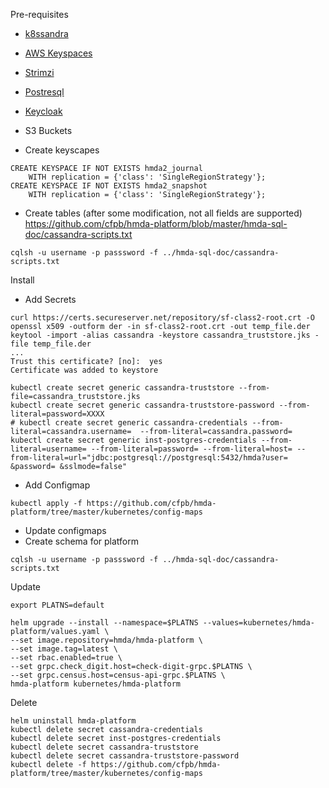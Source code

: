 Pre-requisites
- [k8ssandra](https://k8ssandra.io/)
- [AWS Keyspaces](https://docs.aws.amazon.com/keyspaces/latest/devguide/getting-started.ddl.html)
- [Strimzi](https://strimzi.io/)
- [Postresql](https://github.com/bitnami/charts/tree/main/bitnami/postgresql)
- [Keycloak](https://github.com/bitnami/charts/tree/main/bitnami/keycloak)   
- S3 Buckets

- Create keyscapes
```
CREATE KEYSPACE IF NOT EXISTS hmda2_journal
    WITH replication = {'class': 'SingleRegionStrategy'};
CREATE KEYSPACE IF NOT EXISTS hmda2_snapshot
    WITH replication = {'class': 'SingleRegionStrategy'};
```
- Create tables (after some modification, not all fields are supported)    
https://github.com/cfpb/hmda-platform/blob/master/hmda-sql-doc/cassandra-scripts.txt
```
cqlsh -u username -p passsword -f ../hmda-sql-doc/cassandra-scripts.txt
```

Install
- Add Secrets
```
curl https://certs.secureserver.net/repository/sf-class2-root.crt -O
openssl x509 -outform der -in sf-class2-root.crt -out temp_file.der
keytool -import -alias cassandra -keystore cassandra_truststore.jks -file temp_file.der
...
Trust this certificate? [no]:  yes
Certificate was added to keystore

kubectl create secret generic cassandra-truststore --from-file=cassandra_truststore.jks
kubectl create secret generic cassandra-truststore-password --from-literal=password=XXXX
# kubectl create secret generic cassandra-credentials --from-literal=cassandra.username=  --from-literal=cassandra.password=
kubectl create secret generic inst-postgres-credentials --from-literal=username= --from-literal=password= --from-literal=host= --from-literal=url="jdbc:postgresql://postgresql:5432/hmda?user= &password= &sslmode=false"
```
- Add Configmap
```
kubectl apply -f https://github.com/cfpb/hmda-platform/tree/master/kubernetes/config-maps
```
- Update configmaps  
- Create schema for platform
```
cqlsh -u username -p passsword -f ../hmda-sql-doc/cassandra-scripts.txt
```

Update
```
export PLATNS=default

helm upgrade --install --namespace=$PLATNS --values=kubernetes/hmda-platform/values.yaml \
--set image.repository=hmda/hmda-platform \
--set image.tag=latest \
--set rbac.enabled=true \
--set grpc.check_digit.host=check-digit-grpc.$PLATNS \
--set grpc.census.host=census-api-grpc.$PLATNS \
hmda-platform kubernetes/hmda-platform
```

Delete
```
helm uninstall hmda-platform
kubectl delete secret cassandra-credentials
kubectl delete secret inst-postgres-credentials
kubectl delete secret cassandra-truststore
kubectl delete secret cassandra-truststore-password
kubectl delete -f https://github.com/cfpb/hmda-platform/tree/master/kubernetes/config-maps
```